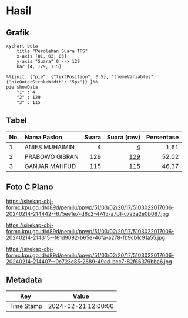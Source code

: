 # Hasil

## Grafik

```mermaid
xychart-beta
    title "Perolehan Suara TPS"
    x-axis [01, 02, 03]
    y-axis "Suara" 0 --> 129
    bar [4, 129, 115]
```

```mermaid
%%{init: {"pie": {"textPosition": 0.5}, "themeVariables": {"pieOuterStrokeWidth": "5px"}} }%%
pie showData
    "1" : 4
    "2" : 129
    "3" : 115
```

## Tabel

| No. | Nama Paslon    | Suara | Suara (raw) | Persentase |
|:--- |:-------------- | -----:| -----------:| ----------:|
| 1   | ANIES MUHAIMIN | 4     | [4][p-1]    | 1,61       |
| 2   | PRABOWO GIBRAN | 129   | [129][p-2]  | 52,02      |
| 3   | GANJAR MAHFUD  | 115   | [115][p-3]  | 46,37      |


[p-1]: https://github.com/gigit-pemilu/pemilu-2024-51-bali/blob/main/pilpres/hitung-suara/sub/51-bali/sub/03-badung/sub/02-mengwi/sub/2017-cemagi/sub/006-tps/sub/paslon-1.txt
[p-2]: https://github.com/gigit-pemilu/pemilu-2024-51-bali/blob/main/pilpres/hitung-suara/sub/51-bali/sub/03-badung/sub/02-mengwi/sub/2017-cemagi/sub/006-tps/sub/paslon-2.txt
[p-3]: https://github.com/gigit-pemilu/pemilu-2024-51-bali/blob/main/pilpres/hitung-suara/sub/51-bali/sub/03-badung/sub/02-mengwi/sub/2017-cemagi/sub/006-tps/sub/paslon-3.txt

## Foto C Plano

https://sirekap-obj-formc.kpu.go.id/d89d/pemilu/ppwp/51/03/02/20/17/5103022017006-20240214-214442--675ee1e7-d6c2-4745-a7b1-c7a3a2e0b087.jpg

https://sirekap-obj-formc.kpu.go.id/d89d/pemilu/ppwp/51/03/02/20/17/5103022017006-20240214-214315--f61d9092-b65e-46fa-a278-fb9cb1c91a55.jpg

https://sirekap-obj-formc.kpu.go.id/d89d/pemilu/ppwp/51/03/02/20/17/5103022017006-20240214-214407--0c723e85-2889-49cd-bcc7-82f66379bba6.jpg


## Metadata

| Key        | Value               |
| ---------- | ------------------- |
| Time Stamp | 2024-02-21 12:00:00 |



